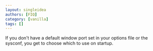 ```yaml
---
layout: singleidea
authors: [FIQ]
category: [vanilla]
tags: []
---
```

If you don't have a default window port set in your options file or the sysconf, you get to choose which to use on startup.
